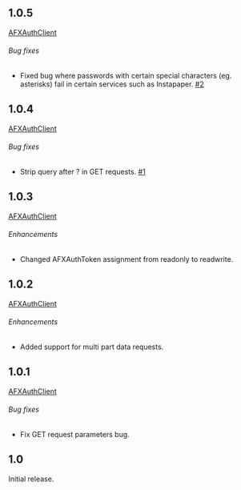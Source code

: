 ## 1.0.5
[AFXAuthClient](https://github.com/romaonthego/AFXAuthClient/compare/1.0.4...1.0.5)

###### Bug fixes

* Fixed bug where passwords with certain special characters (eg. asterisks) fail
in certain services such as Instapaper. [#2](https://github.com/romaonthego/AFXAuthClient/issues/2)

## 1.0.4
[AFXAuthClient](https://github.com/romaonthego/AFXAuthClient/compare/1.0.3...1.0.4)

###### Bug fixes

* Strip query after ? in GET requests. [#1](https://github.com/romaonthego/AFXAuthClient/issues/1)

## 1.0.3
[AFXAuthClient](https://github.com/romaonthego/AFXAuthClient/compare/1.0.2...1.0.3)

###### Enhancements

* Changed AFXAuthToken assignment from readonly to readwrite.

## 1.0.2
[AFXAuthClient](https://github.com/romaonthego/AFXAuthClient/compare/1.0.1...1.0.2)

###### Enhancements

* Added support for multi part data requests.

## 1.0.1
[AFXAuthClient](https://github.com/romaonthego/AFXAuthClient/compare/1.0...1.0.1)

###### Bug fixes

* Fix GET request parameters bug.

## 1.0

Initial release.
